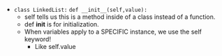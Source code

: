 - `class LinkedList:`
    `def __init__(self,value):`
    - self tells us this is a method inside of a class instead of a function.
    - def __init__ is for initialization.
    - When variables apply to a SPECIFIC instance, we use the self keyword!
      - Like self.value